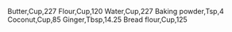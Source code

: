 Butter,Cup,227
Flour,Cup,120
Water,Cup,227
Baking powder,Tsp,4
Coconut,Cup,85
Ginger,Tbsp,14.25
Bread flour,Cup,125
